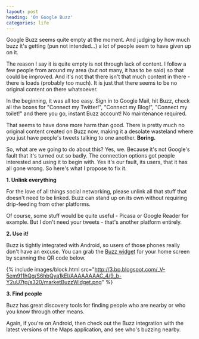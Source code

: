 ```yaml
---
layout: post
heading: 'On Google Buzz'
categories: life
---
```


Google Buzz seems quite empty at the moment. And judging by how much buzz it's getting (pun not intended...) a lot of people seem to have given up on it.

<!-- Replace missing image from http://media.chris-alexander.co.uk/wp-content/uploads/2010/07/buzz.png -->

The reason I say it is quite empty is not through lack of content. I follow a few people from around my area (but not many, it has to be said) so that could be improved. And it's not that there isn't that much content in there - there is loads (probably too much). It is just that there seems to be no original content on there whatsoever.

In the beginning, it was all too easy. Sign in to Google Mail, hit Buzz, check all the boxes for "Connect my Twitter!", "Connect my Blog!", "Connect my toilet!" and there you go, instant Buzz account! No maintenance required.

That seems to have done more harm than good. There is pretty much no original content created on Buzz now, making it a desolate wasteland where you just have people's tweets talking to one another. **Boring.**

So, what are we going to do about this? Yes, we. Because it's not Google's fault that it's turned out so badly. The connection options got people interested and using it to begin with. Yes it's our fault, its users, that it has all gone wrong. So here's what I propose to fix it.

**1. Unlink everything**

For the love of all things social networking, please unlink all that stuff that doesn't need to be linked. Buzz can stand up on its own without requiring drip-feeding from other platforms.

Of course, some stuff would be quite useful - Picasa or Google Reader for example. But I don't need your tweets - that's another platform entirely.

**2. Use it!**

Buzz is tightly integrated with Android, so users of those phones really don't have an excuse. You can grab the [Buzz widget](http://googlemobile.blogspot.com/2010/03/introducing-google-buzz-widget-for.html) for your home screen by scanning the QR code below.

{% include images/block.html src="http://3.bp.blogspot.com/_V-5em911hQg/S6hbQya1kEI/AAAAAAAAC_4/9_b-Y2uU7tg/s320/marketBuzzWidget.png" %}

**3. Find people**

Buzz has great discovery tools for finding people who are nearby or who you know through other means.

Again, if you're on Android, then check out the Buzz integration with the latest versions of the Maps application, and see who's buzzing nearby.
